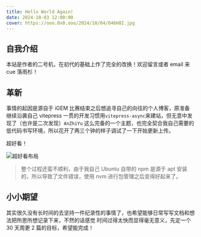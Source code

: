 ```yaml
---
title: Hello World Again!
date: 2024-10-03 12:00:00
cover: https://ooo.0x0.ooo/2024/10/04/O46H8I.jpg
---
```


## 自我介绍

本站是作者的二号机，在初代的基础上作了完全的改换！欢迎留言或者 email 来 cue 落雨杉！

## 革新

事情的起因是源自于 iGEM 比赛结束之后想追寻自己的向往的个人博客，原准备继续沿袭自己 vitepress 一贯的开发习惯用`vitepress-async`来建站，但无意中发现了（也许是二次发现）`AnZhiYu` 这么完备的一个主题，也完全契合我自己需要的低代码书写环境，所以花开了两三个钟的样子调试了一下开始更新上传。

超好看！

![超好看布局](https://ooo.0x0.ooo/2024/10/03/O4lV26.png)

> 整个过程还蛮不顺利，由于我自己 Ubuntu 自带的 npm 是源于 apt 安装的，所以导致了文件错误，使用 nvm 进行包管理之后变得好起来了。

## 小小期望

其实很久没有长时间的去坚持一件纪录性的事情了，也希望能够日常写写文档和想法把所思所想记录下来，不然的话感觉
时间过得太快而显得毫无意义，先定一个 30 天周更 2 篇的目标，希望能完成！
